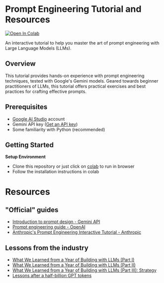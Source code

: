 # Prompt Engineering Tutorial and Resources

[![Open In Colab](https://colab.research.google.com/assets/colab-badge.svg)](https://colab.research.google.com/github/limyewjin/llm-tutorial/blob/main/Prompt_Engineering_Tutorial.ipynb)

An interactive tutorial to help you master the art of prompt engineering with Large Language Models (LLMs).

## Overview

This tutorial provides hands-on experience with prompt engineering techniques, tested with Google's Gemini models. Geared towards beginner practitioners of LLMs, this tutorial offers practical exercises and best practices for crafting effective prompts.

## Prerequisites

- [Google AI Studio](https://aistudio.google.com/) account
- Gemini API key ([Get an API key](https://aistudio.google.com/app/apikey))
- Some familiarity with Python (recommended)

## Getting Started

**Setup Environment**
 - Clone this repository or just click on [colab](https://colab.research.google.com/github/limyewjin/llm-tutorial/blob/main/Prompt_Engineering_Tutorial.ipynb) to run in browser
 - Follow the installation instructions in colab

# Resources

## "Official" guides

- [Introduction to prompt design - Gemini API](https://ai.google.dev/gemini-api/docs/prompting-intro)
- [Prompt engineering guide - OpenAI](https://platform.openai.com/docs/guides/prompt-engineering)
- [Anthropic's Prompt Engineering Interactive Tutorial - Anthropic](https://github.com/anthropics/prompt-eng-interactive-tutorial)

## Lessons from the industry

- [What We Learned from a Year of Building with LLMs (Part I)](https://www.oreilly.com/radar/what-we-learned-from-a-year-of-building-with-llms-part-i/)
- [What We Learned from a Year of Building with LLMs (Part II)](https://www.oreilly.com/radar/what-we-learned-from-a-year-of-building-with-llms-part-ii/)
- [What We Learned from a Year of Building with LLMs (Part III): Strategy](https://www.oreilly.com/radar/what-we-learned-from-a-year-of-building-with-llms-part-iii-strategy/)
- [Lessons after a half-billion GPT tokens](https://kenkantzer.com/lessons-after-a-half-billion-gpt-tokens/)
